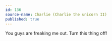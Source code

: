 ```yaml
---
id: 136
source-name: Charlie (Charlie the unicorn II)
published: true
---
```

 You guys are freaking me out. Turn this thing off!
